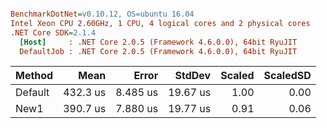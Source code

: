 ``` ini

BenchmarkDotNet=v0.10.12, OS=ubuntu 16.04
Intel Xeon CPU 2.60GHz, 1 CPU, 4 logical cores and 2 physical cores
.NET Core SDK=2.1.4
  [Host]     : .NET Core 2.0.5 (Framework 4.6.0.0), 64bit RyuJIT
  DefaultJob : .NET Core 2.0.5 (Framework 4.6.0.0), 64bit RyuJIT


```
|  Method |     Mean |    Error |   StdDev | Scaled | ScaledSD |
|-------- |---------:|---------:|---------:|-------:|---------:|
| Default | 432.3 us | 8.485 us | 19.67 us |   1.00 |     0.00 |
|    New1 | 390.7 us | 7.880 us | 19.77 us |   0.91 |     0.06 |
